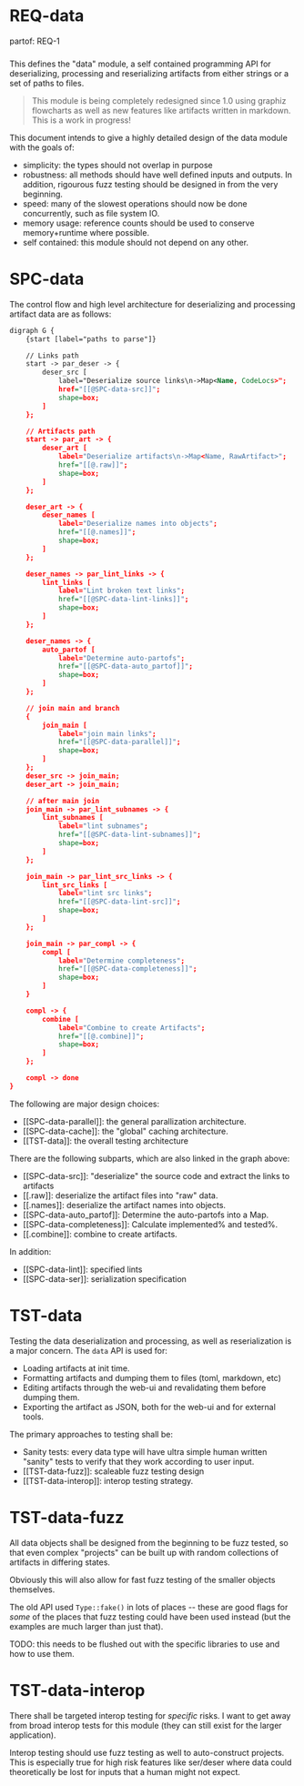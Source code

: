 # REQ-data
partof: REQ-1
###
This defines the "data" module, a self contained programming API
for deserializing, processing and reserializing artifacts from
either strings or a set of paths to files.

> This module is being completely redesigned since 1.0 using
> graphiz flowcharts as well as new features like artifacts
> written in markdown. This is a work in progress!

This document intends to give a highly detailed design of
the data module with the goals of:
- simplicity: the types should not overlap in purpose
- robustness: all methods should have well defined inputs and outputs. In
  addition, rigourous fuzz testing should be designed in from the very
  beginning.
- speed: many of the slowest operations should now be done concurrently,
  such as file system IO.
- memory usage: reference counts should be used to conserve memory+runtime
  where possible.
- self contained: this module should not depend on any other.

# SPC-data
The control flow and high level architecture for deserializing and processing
artifact data are as follows:

```dot.svg
digraph G {
    {start [label="paths to parse"]}

    // Links path
    start -> par_deser -> {
        deser_src [
            label="Deserialize source links\n->Map<Name, CodeLocs>";
            href="[[@SPC-data-src]]";
            shape=box;
        ]
    };

    // Artifacts path
    start -> par_art -> {
        deser_art [
            label="Deserialize artifacts\n->Map<Name, RawArtifact>";
            href="[[@.raw]]";
            shape=box;
        ]
    };

    deser_art -> {
        deser_names [
            label="Deserialize names into objects";
            href="[[@.names]]";
            shape=box;
        ]
    };

    deser_names -> par_lint_links -> {
        lint_links [
            label="Lint broken text links";
            href="[[@SPC-data-lint-links]]";
            shape=box;
        ]
    };

    deser_names -> {
        auto_partof [
            label="Determine auto-partofs";
            href="[[@SPC-data-auto_partof]]";
            shape=box;
        ]
    };

    // join main and branch
    {
        join_main [
            label="join main links";
            href="[[@SPC-data-parallel]]";
            shape=box;
        ]
    };
    deser_src -> join_main;
    deser_art -> join_main;

    // after main join
    join_main -> par_lint_subnames -> {
        lint_subnames [
            label="lint subnames";
            href="[[@SPC-data-lint-subnames]]";
            shape=box;
        ]
    };

    join_main -> par_lint_src_links -> {
        lint_src_links [
            label="lint src links";
            href="[[@SPC-data-lint-src]]";
            shape=box;
        ]
    };

    join_main -> par_compl -> {
        compl [
            label="Determine completeness";
            href="[[@SPC-data-completeness]]";
            shape=box;
        ]
    }

    compl -> {
        combine [
            label="Combine to create Artifacts";
            href="[[@.combine]]";
            shape=box;
        ]
    };

    compl -> done
}
```

The following are major design choices:
- [[SPC-data-parallel]]: the general parallization architecture.
- [[SPC-data-cache]]: the "global" caching architecture.
- [[TST-data]]: the overall testing architecture

There are the following subparts, which are also linked in the graph above:
- [[SPC-data-src]]: "deserialize" the source code and extract the links to
  artifacts
- [[.raw]]: deserialize the artifact files into "raw" data.
- [[.names]]: deserialize the artifact names into objects.
- [[SPC-data-auto_partof]]: Determine the auto-partofs into a Map.
- [[SPC-data-completeness]]: Calculate implemented% and tested%.
- [[.combine]]: combine to create artifacts.

In addition:
- [[SPC-data-lint]]: specified lints
- [[SPC-data-ser]]: serialization specification

# TST-data
Testing the data deserialization and processing, as well as reserialization is a major
concern. The `data` API is used for:
- Loading artifacts at init time.
- Formatting artifacts and dumping them to files (toml, markdown, etc)
- Editing artifacts through the web-ui and revalidating them before dumping them.
- Exporting the artifact as JSON, both for the web-ui and for external tools.

The primary approaches to testing shall be:
- Sanity tests: every data type will have ultra simple human written
  "sanity" tests to verify that they work according to user input.
- [[TST-data-fuzz]]: scaleable fuzz testing design
- [[TST-data-interop]]: interop testing strategy.

# TST-data-fuzz
All data objects shall be designed from the beginning to be fuzz tested, so
that even complex "projects" can be built up with random collections of
artifacts in differing states.

Obviously this will also allow for fast fuzz testing of the smaller objects themselves.

The old API used `Type::fake()` in lots of places -- these are good flags for *some* of
the places that fuzz testing could have been used instead (but the examples are much
larger than just that).

TODO: this needs to be flushed out with the specific libraries to use and how to use them.

# TST-data-interop
There shall be targeted interop testing for *specific* risks. I want to get
away from broad interop tests for this module (they can still exist for the
larger application).

Interop testing should use fuzz testing as well to auto-construct projects. This is
especially true for high risk features like ser/deser where data could
theoretically be lost for inputs that a human might not expect.
